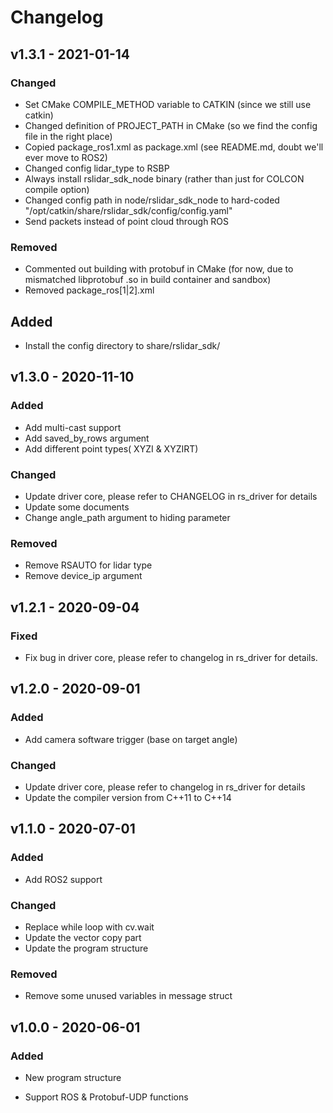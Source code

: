 # Changelog

## v1.3.1 - 2021-01-14

### Changed
- Set CMake COMPILE_METHOD variable to CATKIN (since we still use catkin)
- Changed definition of PROJECT_PATH in CMake (so we find the config file in the right place)
- Copied package_ros1.xml as package.xml (see README.md, doubt we'll ever move to ROS2)
- Changed config lidar_type to RSBP
- Always install rslidar_sdk_node binary (rather than just for COLCON compile option)
- Changed config path in node/rslidar_sdk_node to hard-coded "/opt/catkin/share/rslidar_sdk/config/config.yaml"
- Send packets instead of point cloud through ROS

### Removed
- Commented out building with protobuf in CMake (for now, due to mismatched libprotobuf .so in build container and sandbox)
- Removed package_ros[1|2].xml

## Added
- Install the config directory to share/rslidar_sdk/

## v1.3.0 - 2020-11-10

### Added

- Add multi-cast support
- Add saved_by_rows argument
- Add different point types( XYZI & XYZIRT)

### Changed

- Update driver core, please refer to CHANGELOG in rs_driver for details
- Update some documents
- Change angle_path argument to hiding parameter

### Removed

- Remove RSAUTO for lidar type
- Remove device_ip argument



## v1.2.1 - 2020-09-04

### Fixed

- Fix bug in driver core, please refer to changelog in rs_driver for details.


## v1.2.0 - 2020-09-01

### Added
- Add camera software trigger (base on target angle)

### Changed
- Update driver core, please refer to changelog in rs_driver for details
- Update the compiler version from C++11 to C++14


## v1.1.0 - 2020-07-01

### Added

- Add ROS2 support

### Changed
- Replace while loop with cv.wait
- Update the vector copy part 
- Update the program structure

### Removed
- Remove some unused variables in message struct

## v1.0.0 - 2020-06-01

### Added

- New program structure

- Support ROS & Protobuf-UDP functions

  
